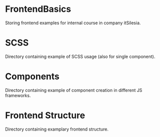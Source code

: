 # FrontendBasics
Storing frontend examples for internal course in company itSilesia.

# SCSS
Directory containing example of SCSS usage (also for single component).

# Components
Directory containing example of component creation in different JS frameworks.

# Frontend Structure
Directory containing examplary frontend structure.
